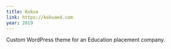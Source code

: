 ```yaml
---
title: Kokua
link: https://kokuaed.com
year: 2019
---
```

Custom WordPress theme for an Education placement company.